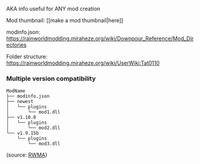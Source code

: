 AKA info useful for ANY mod creation

Mod thumbnail: [[make a mod thumbnail|here]]

modinfo.json:  
https://rainworldmodding.miraheze.org/wiki/Downpour_Reference/Mod_Directories  

Folder structure:  
https://rainworldmodding.miraheze.org/wiki/UserWiki:Tat0110

### Multiple version compatibility
```
ModName
├── modinfo.json
├── newest
│   └── plugins
│       └── mod1.dll
├── v1.10.0
│   └── plugins
│       └── mod2.dll
└── v1.9.15b
    └── plugins
        └── mod3.dll
```

(source: [RWMA](https://discord.com/channels/1083481230839922688/1083483097145819348/1355701132990742718))